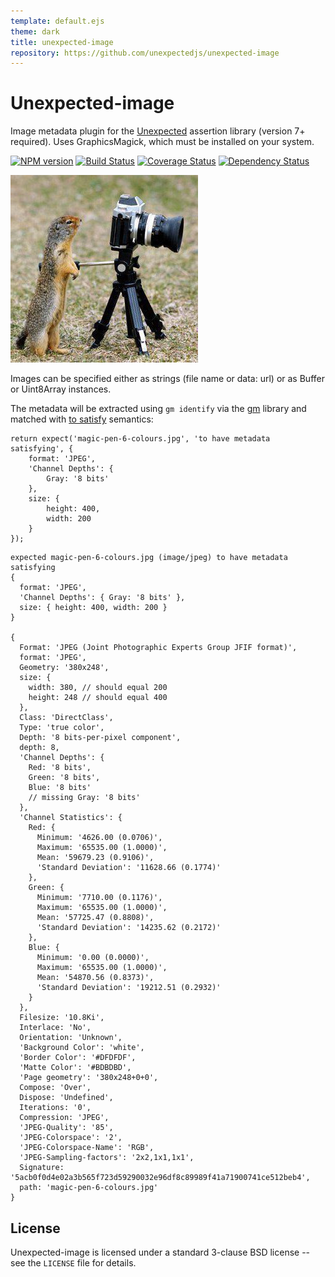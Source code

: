 ```yaml
---
template: default.ejs
theme: dark
title: unexpected-image
repository: https://github.com/unexpectedjs/unexpected-image
---
```


# Unexpected-image

Image metadata plugin for the [Unexpected](https://unexpected.js.org/) assertion library (version 7+ required). Uses GraphicsMagick, which must be installed on your system.

[![NPM version](https://badge.fury.io/js/unexpected-image.svg)](http://badge.fury.io/js/unexpected-image)
[![Build Status](https://travis-ci.org/unexpectedjs/unexpected-image.svg?branch=master)](https://travis-ci.org/unexpectedjs/unexpected-image)
[![Coverage Status](https://coveralls.io/repos/unexpectedjs/unexpected-image/badge.svg)](https://coveralls.io/r/unexpectedjs/unexpected-image)
[![Dependency Status](https://david-dm.org/unexpectedjs/unexpected-image.svg)](https://david-dm.org/unexpectedjs/unexpected-image)

![Unexpected Image (paparazzi)](animal-paparazzi.jpg)

Images can be specified either as strings (file name or data: url) or as Buffer or Uint8Array instances.

The metadata will be extracted using `gm identify` via the [gm](http://aheckmann.github.io/gm/)
library and matched with
[to satisfy](https://unexpectedjs.github.io/assertions/any/to-satisfy/) semantics:


```js#async:true
return expect('magic-pen-6-colours.jpg', 'to have metadata satisfying', {
    format: 'JPEG',
    'Channel Depths': {
        Gray: '8 bits'
    },
    size: {
        height: 400,
        width: 200
    }
});
```

```output
expected magic-pen-6-colours.jpg (image/jpeg) to have metadata satisfying
{
  format: 'JPEG',
  'Channel Depths': { Gray: '8 bits' },
  size: { height: 400, width: 200 }
}

{
  Format: 'JPEG (Joint Photographic Experts Group JFIF format)',
  format: 'JPEG',
  Geometry: '380x248',
  size: {
    width: 380, // should equal 200
    height: 248 // should equal 400
  },
  Class: 'DirectClass',
  Type: 'true color',
  Depth: '8 bits-per-pixel component',
  depth: 8,
  'Channel Depths': {
    Red: '8 bits',
    Green: '8 bits',
    Blue: '8 bits'
    // missing Gray: '8 bits'
  },
  'Channel Statistics': {
    Red: {
      Minimum: '4626.00 (0.0706)',
      Maximum: '65535.00 (1.0000)',
      Mean: '59679.23 (0.9106)',
      'Standard Deviation': '11628.66 (0.1774)'
    },
    Green: {
      Minimum: '7710.00 (0.1176)',
      Maximum: '65535.00 (1.0000)',
      Mean: '57725.47 (0.8808)',
      'Standard Deviation': '14235.62 (0.2172)'
    },
    Blue: {
      Minimum: '0.00 (0.0000)',
      Maximum: '65535.00 (1.0000)',
      Mean: '54870.56 (0.8373)',
      'Standard Deviation': '19212.51 (0.2932)'
    }
  },
  Filesize: '10.8Ki',
  Interlace: 'No',
  Orientation: 'Unknown',
  'Background Color': 'white',
  'Border Color': '#DFDFDF',
  'Matte Color': '#BDBDBD',
  'Page geometry': '380x248+0+0',
  Compose: 'Over',
  Dispose: 'Undefined',
  Iterations: '0',
  Compression: 'JPEG',
  'JPEG-Quality': '85',
  'JPEG-Colorspace': '2',
  'JPEG-Colorspace-Name': 'RGB',
  'JPEG-Sampling-factors': '2x2,1x1,1x1',
  Signature: '5acb0f0d4e02a3b565f723d59290032e96df8c89989f41a71900741ce512beb4',
  path: 'magic-pen-6-colours.jpg'
}
```

License
-------

Unexpected-image is licensed under a standard 3-clause BSD license -- see
the `LICENSE` file for details.
